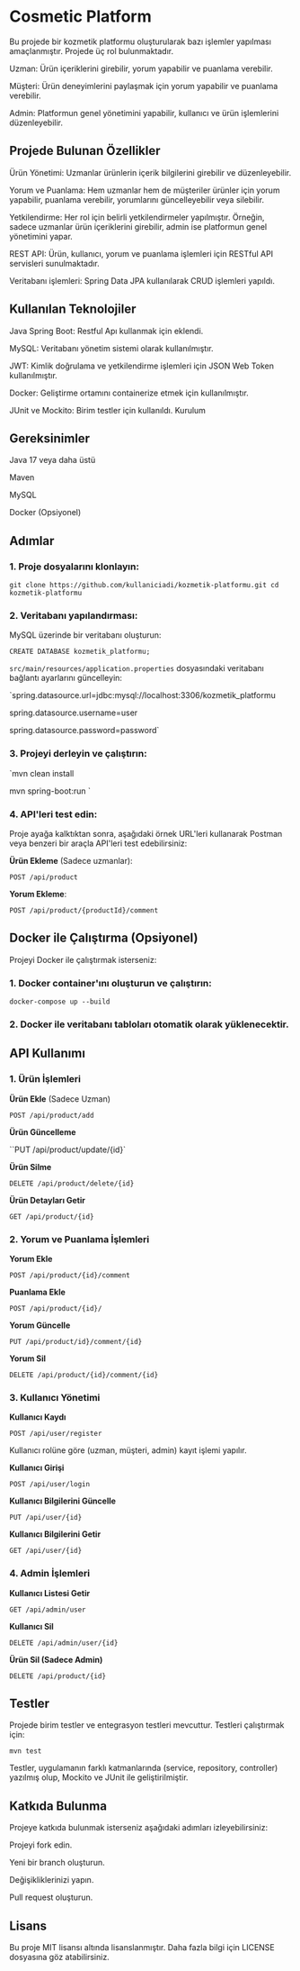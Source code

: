 
# Cosmetic Platform

Bu projede bir kozmetik platformu oluşturularak bazı işlemler yapılması amaçlanmıştır. Projede üç rol bulunmaktadır.

Uzman: Ürün içeriklerini girebilir, yorum yapabilir ve puanlama verebilir.

Müşteri: Ürün deneyimlerini paylaşmak için yorum yapabilir ve puanlama verebilir.

Admin: Platformun genel yönetimini yapabilir, kullanıcı ve ürün işlemlerini düzenleyebilir.

## Projede Bulunan Özellikler

Ürün Yönetimi: Uzmanlar ürünlerin içerik bilgilerini girebilir ve düzenleyebilir.

Yorum ve Puanlama: Hem uzmanlar hem de müşteriler ürünler için yorum yapabilir, puanlama verebilir, yorumlarını güncelleyebilir veya silebilir.

Yetkilendirme: Her rol için belirli yetkilendirmeler yapılmıştır. Örneğin, sadece uzmanlar ürün içeriklerini girebilir, admin ise platformun genel yönetimini yapar.

REST API: Ürün, kullanıcı, yorum ve puanlama işlemleri için RESTful API servisleri sunulmaktadır.

Veritabanı işlemleri: Spring Data JPA kullanılarak CRUD işlemleri yapıldı.

## Kullanılan Teknolojiler

Java Spring Boot: Restful Apı kullanmak için eklendi.

MySQL: Veritabanı yönetim sistemi olarak kullanılmıştır.

JWT: Kimlik doğrulama ve yetkilendirme işlemleri için JSON Web Token kullanılmıştır.

Docker: Geliştirme ortamını containerize etmek için kullanılmıştır.

JUnit ve Mockito: Birim testler için kullanıldı.
Kurulum

## Gereksinimler

Java 17 veya daha üstü

Maven

MySQL

Docker (Opsiyonel)

## Adımlar

### 1. Proje dosyalarını klonlayın:


`git clone https://github.com/kullaniciadi/kozmetik-platformu.git
cd kozmetik-platformu
`
### 2. Veritabanı yapılandırması:

MySQL üzerinde bir veritabanı oluşturun:

`CREATE DATABASE kozmetik_platformu;
`

`src/main/resources/application.properties` dosyasındaki veritabanı bağlantı ayarlarını güncelleyin:

`spring.datasource.url=jdbc:mysql://localhost:3306/kozmetik_platformu 

spring.datasource.username=user

spring.datasource.password=password`

### 3. Projeyi derleyin ve çalıştırın:

`mvn clean install

mvn spring-boot:run
`

### 4. API'leri test edin:
Proje ayağa kalktıktan sonra, aşağıdaki örnek URL'leri kullanarak Postman veya benzeri bir araçla API'leri test edebilirsiniz:

**Ürün Ekleme** (Sadece uzmanlar):

`POST /api/product
`

**Yorum Ekleme**:

`POST /api/product/{productId}/comment
`

## Docker ile Çalıştırma (Opsiyonel)

Projeyi Docker ile çalıştırmak isterseniz:

### 1. Docker container'ını oluşturun ve çalıştırın:

`docker-compose up --build
`
### 2. Docker ile veritabanı tabloları otomatik olarak yüklenecektir.

## API Kullanımı

### 1. Ürün İşlemleri

**Ürün Ekle** (Sadece Uzman)

`POST /api/product/add
`

**Ürün Güncelleme**

``PUT /api/product/update/{id}`

**Ürün Silme**

`DELETE /api/product/delete/{id}`

**Ürün Detayları Getir**

`GET /api/product/{id}
`

### 2. Yorum ve Puanlama İşlemleri

**Yorum Ekle**

`POST /api/product/{id}/comment`

**Puanlama Ekle**

`POST /api/product/{id}/
`

**Yorum Güncelle**

`PUT /api/product/id}/comment/{id}`

**Yorum Sil**

`DELETE /api/product/{id}/comment/{id}
`

### 3. Kullanıcı Yönetimi

**Kullanıcı Kaydı**

`POST /api/user/register
`

Kullanıcı rolüne göre (uzman, müşteri, admin) kayıt işlemi yapılır.

**Kullanıcı Girişi**

`POST /api/user/login
`

**Kullanıcı Bilgilerini Güncelle**

`PUT /api/user/{id}
`

**Kullanıcı Bilgilerini Getir**

`GET /api/user/{id}
`

### 4. Admin İşlemleri

**Kullanıcı Listesi Getir**

`GET /api/admin/user`

**Kullanıcı Sil**

`DELETE /api/admin/user/{id}
`

**Ürün Sil (Sadece Admin)**

`DELETE /api/product/{id}
`

## Testler

Projede birim testler ve entegrasyon testleri mevcuttur. Testleri çalıştırmak için:

`mvn test
`

Testler, uygulamanın farklı katmanlarında (service, repository, controller) yazılmış olup, Mockito ve JUnit ile geliştirilmiştir.

## Katkıda Bulunma

Projeye katkıda bulunmak isterseniz aşağıdaki adımları izleyebilirsiniz:

Projeyi fork edin.

Yeni bir branch oluşturun.

Değişikliklerinizi yapın.

Pull request oluşturun.

## Lisans

Bu proje MIT lisansı altında lisanslanmıştır. Daha fazla bilgi için LICENSE dosyasına göz atabilirsiniz.







